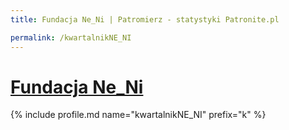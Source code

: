 ```yaml
---
title: Fundacja Ne_Ni | Patromierz - statystyki Patronite.pl

permalink: /kwartalnikNE_NI
---
```


# [Fundacja Ne_Ni](https://patronite.pl/kwartalnikNE_NI)

{% include profile.md name="kwartalnikNE_NI" prefix="k" %}
